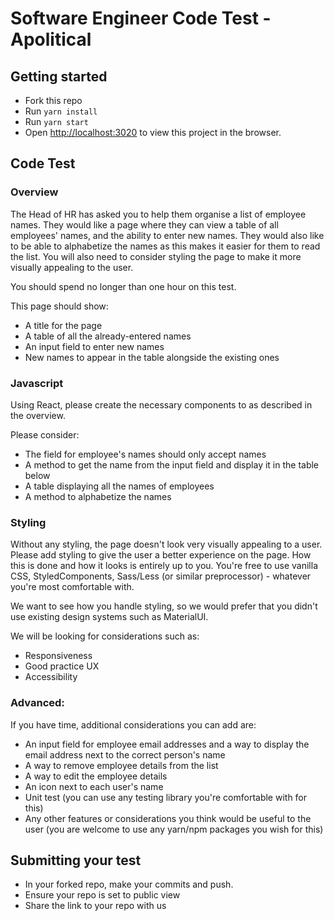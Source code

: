 # Software Engineer Code Test - Apolitical

## Getting started

- Fork this repo
- Run `yarn install`
- Run `yarn start`
- Open [http://localhost:3020](http://localhost:3020) to view this project in the browser.

## Code Test

### Overview

The Head of HR has asked you to help them organise a list of employee names. They would like a page where they can view a table of all employees' names, and the ability to enter new names. They would also like to be able to alphabetize the names as this makes it easier for them to read the list. 
You will also need to consider styling the page to make it more visually appealing to the user. 

You should spend no longer than one hour on this test. 

This page should show: 
- A title for the page
- A table of all the already-entered names
- An input field to enter new names
- New names to appear in the table alongside the existing ones

### Javascript

Using React, please create the necessary components to as described in the overview. 

Please consider:

- The field for employee's names should only accept names
- A method to get the name from the input field and display it in the table below
- A table displaying all the names of employees
- A method to alphabetize the names


### Styling

Without any styling, the page doesn't look very visually appealing to a user. Please add styling to give the user a better experience on the page. How this is done and how it looks is entirely up to you. You're free to use vanilla CSS, StyledComponents, Sass/Less (or similar preprocessor) - whatever you're most comfortable with. 

We want to see how you handle styling, so we would prefer that you didn't use existing design systems such as MaterialUI. 

We will be looking for considerations such as:

- Responsiveness
- Good practice UX
- Accessibility

### Advanced:

If you have time, additional considerations you can add are: 

- An input field for employee email addresses and a way to display the email address next to the correct person's name
- A way to remove employee details from the list
- A way to edit the employee details
- An icon next to each user's name
- Unit test (you can use any testing library you're comfortable with for this)
- Any other features or considerations you think would be useful to the user (you are welcome to use any yarn/npm packages you wish for this)


## Submitting your test

- In your forked repo, make your commits and push.
- Ensure your repo is set to public view
- Share the link to your repo with us
